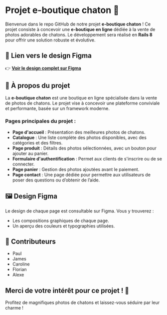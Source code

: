 # Projet e-boutique chaton 🐾

Bienvenue dans le repo GitHub de notre projet **e-boutique chaton** ! Ce projet consiste à concevoir une **e-boutique en ligne** dédiée à la vente de photos adorables de chatons. Le développement sera réalisé en **Rails 8** pour offrir une solution robuste et évolutive.

## 🌟 Lien vers le design Figma

👉 **[Voir le design complet sur Figma](https://www.figma.com/design/C45RQ27ofXu7LBsclNEzXi/Untitled?node-id=115-36&node-type=canvas&t=0DoEiLaIVFoiwYSp-0)**

## 📖 À propos du projet

La **e-boutique chaton** est une boutique en ligne spécialisée dans la vente de photos de chatons. Le projet vise à concevoir une plateforme conviviale et performante, basée sur un framework moderne.

### Pages principales du projet :
- **Page d'accueil** : Présentation des meilleures photos de chatons.
- **Catalogue** : Une liste complète des photos disponibles, avec des catégories et des filtres.
- **Page produit** : Détails des photos sélectionnées, avec un bouton pour ajouter au panier.
- **Formulaire d'authentification** : Permet aux clients de s'inscrire ou de se connecter.
- **Page panier** : Gestion des photos ajoutées avant le paiement.
- **Page contact** : Une page dédiée pour permettre aux utilisateurs de poser des questions ou d’obtenir de l’aide.

## 🖼️ Design Figma

Le design de chaque page est consultable sur Figma. Vous y trouverez : 
- Les compositions graphiques de chaque page.
- Un aperçu des couleurs et typographies utilisées.  

## 🤝 Contributeurs

- Paul
- James  
- Caroline
- Florian
- Alexe

## Merci de votre intérêt pour ce projet ! 🐾
Profitez de magnifiques photos de chatons et laissez-vous séduire par leur charme !

